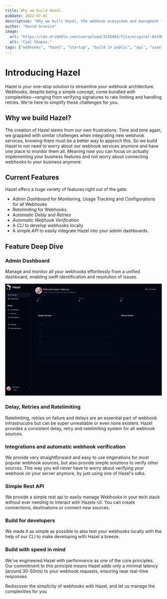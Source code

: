 ```yaml
---
title: Why we build Hazel.
pubDate: 2022-07-01
description: "Why we built Hazel, the webhook ecosystem and managment tool. And where we want to take Hazel."
author: "David Granzin"
image:
  url: "https://cdn.dribbble.com/userupload/3226492/file/original-0e19b6c6ee325db2802954463be1d59d.png?compress=1&resize=1504x1128"
  alt: "Cool Shapes."
tags: ["webhooks", "hazel", "startup", "build in public", "api", "saas"]
---
```


# Introducing Hazel

Hazel is your one-stop solution to streamline your webhook architecture. Webhooks, despite being a simple concept, 
come bundled with complexities—ranging from verifying signatures to rate limiting and handling retries. 
We're here to simplify these challenges for you.


## Why we build Hazel?

The creation of Hazel stems from our own frustrations. Time and time again, we grappled with similar challenges when integrating new webhook services,
knowing there must be a better way to approch this.
So we build Hazel to not need to worry about our webhook services anymore and have one place to monitor them all. 
Meaning now you can focus on actually implementing your business features and not worry about connecting webhooks to your business anymore.


## Current Features

Hazel offers a huge variety of features right out of the gate:


- *Admin Dashboard* for Monitoring, Usage Tracking and Configurations for all Webhooks
- *Ratelimiting* for Webhooks
- *Automatic Delay* and *Retries* 
- *Automatic Webhook Verification*
- A *CLI* to develop webhooks locally
- A simple *API* to easily integrate Hazel into your admin dashboards.


## Feature Deep Dive


### Admin Dashboard

Manage and monitor all your webhooks effortlessly from a unified dashboard, 
enabling swift identification and resolution of issues.


!["WOW"](../../assets/blog/admin.png)


### Delay, Retries and Ratelimiting

Ratelimiting, retries on failure and delays are an essential part of webhook infrastrucutre but can be super unrealiable or
even none existent. Hazel provides a consistent delay, retry and ratelimiting system for all webhook sources.


### Integrations and automatic webhook verification

We provide very straightforward and easy to use intgerations for most popular webhook sources, but also provide simple solutions to verify other sources.
This way you will never have to worry about verifying your webhook on your server anymore, by just using one of Hazel's sdks.

### Simple Rest API

We provide a simple rest api to easily manage Webhooks in your tech stack without ever needing to interact with Hazels-UI.
You can create connections, destinations or connect new sources.


### Build for developers

We made it as simple as possible to also test your webhooks locally with the help of our CLI to make developing with Hazel a breeze.


### Build with speed in mind

We've engineered Hazel with performance as one of the core principles. 
Our commitment to this principle means Hazel adds only a minimal latency (around 30-50ms) to your webhook requests, 
ensuring near real-time responses.



Rediscover the simplicity of webhooks with Hazel, and let us manage the complexities for you